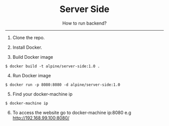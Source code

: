 <p align="center">
  <h1 align="center">Server Side</h1>
  <p align="center">How to run backend?</p>
</p>

-----------

1) Clone the repo.

2) Install Docker.

3) Build Docker image 
```shell
$ docker build -t alpine/server-side:1.0 .
```

4) Run Docker image
```shell
$ docker run -p 8080:8080 -d alpine/server-side:1.0
```

5) Find your docker-machine ip
```shell
$ docker-machine ip
```

6) To access the website go to docker-machine ip:8080
e.g http://192.168.99.100:8080/

